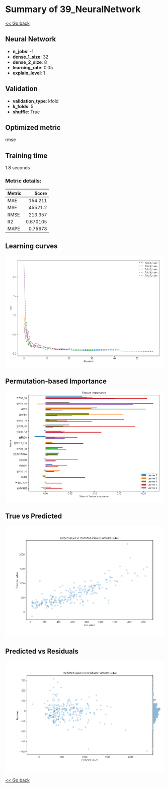 # Summary of 39_NeuralNetwork

[<< Go back](../README.md)


## Neural Network
- **n_jobs**: -1
- **dense_1_size**: 32
- **dense_2_size**: 8
- **learning_rate**: 0.05
- **explain_level**: 1

## Validation
 - **validation_type**: kfold
 - **k_folds**: 5
 - **shuffle**: True

## Optimized metric
rmse

## Training time

1.8 seconds

### Metric details:
| Metric   |        Score |
|:---------|-------------:|
| MAE      |   154.211    |
| MSE      | 45521.2      |
| RMSE     |   213.357    |
| R2       |     0.670105 |
| MAPE     |     0.75678  |



## Learning curves
![Learning curves](learning_curves.png)

## Permutation-based Importance
![Permutation-based Importance](permutation_importance.png)
## True vs Predicted

![True vs Predicted](true_vs_predicted.png)


## Predicted vs Residuals

![Predicted vs Residuals](predicted_vs_residuals.png)



[<< Go back](../README.md)
